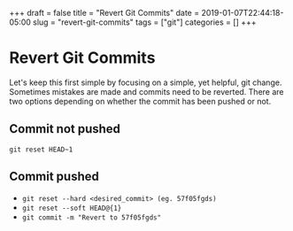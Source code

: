 +++
draft = false
title = "Revert Git Commits"
date = 2019-01-07T22:44:18-05:00
slug = "revert-git-commits" 
tags = ["git"]
categories = []
+++

# Revert Git Commits

Let's keep this first simple by focusing on a simple, yet helpful, git change.
Sometimes mistakes are made and commits need to be reverted. There are two
options depending on whether the commit has been pushed or not.

## Commit not pushed

`git reset HEAD~1`

## Commit pushed

* `git reset --hard <desired_commit> (eg. 57f05fgds)`
* `git reset --soft HEAD@{1}`
* `git commit -m "Revert to 57f05fgds"`
